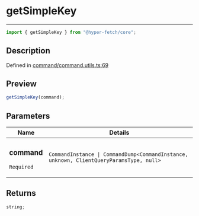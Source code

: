 # getSimpleKey

<div class="api-docs__separator">

---

</div><div class="api-docs__import">

```ts
import { getSimpleKey } from "@hyper-fetch/core";
```

</div><div class="api-docs__section">

## Description

</div><div class="api-docs__description"><span class="api-docs__do-not-parse">

</span></div><p class="api-docs__definition">

Defined in
[command/command.utils.ts:69](https://github.com/BetterTyped/hyper-fetch/blob/3fe127e9/packages/core/src/command/command.utils.ts#L69)

</p><div class="api-docs__section">

## Preview

</div><div class="api-docs__preview fn">

```ts
getSimpleKey(command);
```

</div><div class="api-docs__section">

## Parameters

</div>
<div class="api-docs__parameters">
<table>
<thead><tr><th>Name</th><th>Details</th></tr></thead>
<tbody><tr param-data="command"><td class="api-docs__param-name required">

### command

`Required`

</td><td class="api-docs__param-type">

`CommandInstance | CommandDump<CommandInstance, unknown, ClientQueryParamsType, null>`

</td></tr></tbody></table></div><div class="api-docs__section">

## Returns

</div><div class="api-docs__returns">

```ts
string;
```

</div>
